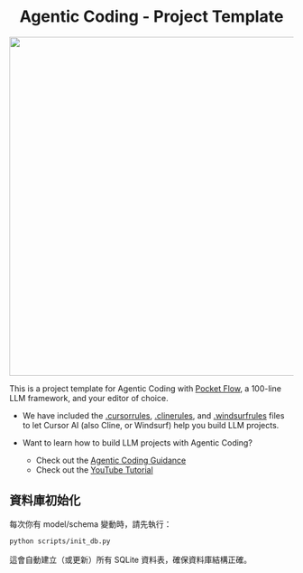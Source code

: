 <h1 align="center">Agentic Coding - Project Template</h1>

<p align="center">
  <a href="https://github.com/The-Pocket/PocketFlow" target="_blank">
    <img 
      src="./assets/banner.png" width="600"
    />
  </a>
</p>

This is a project template for Agentic Coding with [Pocket Flow](https://github.com/The-Pocket/PocketFlow), a 100-line LLM framework, and your editor of choice.

- We have included the [.cursorrules](.cursorrules), [.clinerules](.clinerules), and [.windsurfrules](.windsurfrules) files to let Cursor AI (also Cline, or Windsurf) help you build LLM projects.
- Want to learn how to build LLM projects with Agentic Coding?

  - Check out the [Agentic Coding Guidance](https://the-pocket.github.io/PocketFlow/guide.html)
  - Check out the [YouTube Tutorial](https://www.youtube.com/@ZacharyLLM?sub_confirmation=1)

## 資料庫初始化

每次你有 model/schema 變動時，請先執行：

```sh
python scripts/init_db.py
```

這會自動建立（或更新）所有 SQLite 資料表，確保資料庫結構正確。
